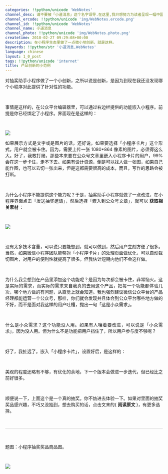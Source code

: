 ```yaml
---
categories: !!python/unicode 'WebNotes'
channel_desc: 请不要被「小道消息」这个名字误导.在这里,我只想努力为读者呈现一幅中国互联网的清明上河图.
channel_ercode: !!python/unicode 'img/WebNotes.ercode.png'
channel_id: !!python/unicode 'WebNotes'
channel_name: 小道消息
channel_photo: !!python/unicode 'img/WebNotes.photo.png'
createtime: 2018-02-27 09:29:08+00:00
description: 在小程序生态里做了一点微小地创新，就是这样。
keywords: !!python/str '小道消息,WebNotes'
language: chinese
layout: 1_0_post
tags: !!python/unicode 'internet'
title: 产品创新的小范例
---
```

<div class="rich_media_content" id="js_content">
<p style="text-align: justify;">
         对抽奖助手小程序做了一个小创新，之所以说是创新，是因为到现在我还没发现哪个小程序对此提供了针对性的功能。
        </p>
<p>
<br/>
</p>
<p style="text-align: justify;">
         事情是这样的，在公众平台编辑器里，可以通过右边栏提供的功能嵌入小程序。前提是你已经绑定了小程序。界面现在是这样的：
        </p>
<p>
<br/>
</p>
<p>
<img class="" data-copyright="0" data-ratio="0.8942731277533039" data-s="300,640" data-src="" data-type="png" data-w="908" src="{{ '/img/ow5rEn8QGlFG4OBQlS1tXQxgEbSEOauXSCEBshu2Aicb1DR92EULLaFKuyXsSm3G4ibs1fJfd057lLxfia8Q7C5JA.png' | prepend: site.img | replace: '//','/' }}" style=""/>
</p>
<p style="text-align: justify;">
         如果展示方式是文字或是图片的话，还好说，如果要选择「小程序卡片」这个形式，用户就会被卡住。因为，需要上传一张 1080*864 像素的图片，必须得这么大。好了，我敢打赌，那些本来要在公众号文章里嵌入小程序卡片的用户，99% 会在这一步卡住，走不下去。如果有设计资源，倒是可以找人做一张图，如果自己能作图，也可以去切一张出来，但是这都需要很高的成本，而且，写作的思路会被打断。
        </p>
<p>
<br/>
</p>
<p style="text-align: justify;">
         为什么小程序不能提供这个能力呢？于是，抽奖助手小程序就做了一点改进，在小程序界面点击「发送抽奖邀请」，然后选择「嵌入到公众号文章」，就可以
         <strong>
          获取相关素材
         </strong>
         ：
        </p>
<p>
<br/>
</p>
<p>
<img class="" data-copyright="0" data-ratio="2.1653333333333333" data-s="300,640" data-src="" data-type="png" data-w="1125" src="{{ '/img/ow5rEn8QGlFG4OBQlS1tXQxgEbSEOauX1Mx0O9nG0Je4bA1Tic9k7pibRZ2ficMn4dR3UoBMQKAm2yFVMGRg9a5dQ.png' | prepend: site.img | replace: '//','/' }}" style=""/>
</p>
<p>
<br/>
</p>
<p style="text-align: justify;">
         没有太多技术含量，可以说只要能想到，就可以做到，然后用户立刻方便了很多。当然，如果微信小程序团队能够对「小程序卡片」的处理页面做优化，可以自动裁切图片，对用户的便利性就提高了很多。但我估计短期内他们不会这样做。
        </p>
<p style="text-align: justify;">
<br/>
</p>
<p style="text-align: justify;">
         为什么我会想到在产品里添加这个功能呢？是因为每次都会被卡住，非常恼火。这是实际的需求，而实际的需求来自我真的去用这个产品，把每一个功能都体验几次，哪个地方做的有问题，从直觉上就会知道。我也强烈建议微信公众平台的产品经理都能运营一个公众号，那样，你们就会发现并且体会到公众平台哪些地方做的不好，而不是面对我这样的用户吐槽，抛出一句「这是小众需求」。
        </p>
<p style="text-align: justify;">
<br/>
</p>
<p style="text-align: justify;">
         什么是小众需求？这个功能没人用。如果有人嚷着要改进，可以说是「小众需求」，因为没人用。但为什么不是功能把用户挡住了，所以用户参与度不够呢？
        </p>
<p>
<br/>
</p>
<p style="text-align: justify;">
         好了，我扯远了。嵌入「小程序卡片」，设置好后，是这样的：
        </p>
<p>
<br/>
</p>
<p>
<mp-miniprogram class="miniprogram_element" data-miniprogram-appid="wx01bb1ef166cd3f4e" data-miniprogram-avatar="http://mmbiz.qpic.cn/mmbiz_png/Vdys2e8jP1nzKBHVv9iabC3VPMv1n1fK5p5Nr2J2JEp4RVhcwNmkIV2n5SMicrUtQDvibpuuZEO6WSUK1aFmH9qBw/0?wx_fmt=png" data-miniprogram-imageurl="http://mmbiz.qpic.cn/mmbiz_jpg/ow5rEn8QGlFG4OBQlS1tXQxgEbSEOauX8B35RAjU9rhrwza8I4bHokgicmDN0sbVGuibzod8aOGXP6E5fSp60YZw/0?wx_fmt=jpeg" data-miniprogram-nickname="抽奖助手" data-miniprogram-path="pages/game?id=0916be4420288afb9bc62f84c8659933" data-miniprogram-title="抽奖助手嵌入卡片展示">
</mp-miniprogram>
</p>
<p style="text-align: justify;">
         美观的程度还略有不够，有优化的余地，下一个版本会做进一步迭代，但已经比之前好很多。
        </p>
<p>
<br/>
</p>
<p>
         顺便说一下，上面这个是一个真的抽奖。你不妨进去体验一下。如果对里面的抽奖奖品感兴趣，不巧又没抽到，想去购买的话，点击文末的{
         <strong>
          阅读原文
         </strong>
         }，有更多选择。
        </p>
<p>
<br/>
</p>
<hr style="margin-top: 1em;margin-bottom: 1em;white-space: normal;max-width: 100%;font-family: Lato, Helvetica, Arial, freesans, clean, sans-serif;border-right-width: 0px;border-bottom-width: 0px;border-left-width: 0px;border-top-style: solid;border-top-color: rgb(234, 234, 234);height: 1px;color: rgb(51, 51, 51);font-size: 15px;box-sizing: border-box !important;word-wrap: break-word !important;"/>
<p style="white-space: normal;">
<br/>
</p>
<p style="white-space: normal;">
         题图：小程序抽奖奖品商品图。
        </p>
<p>
<br/>
</p>
<p>
<img class="" data-copyright="0" data-ratio="1" data-s="300,640" data-src="" data-type="jpeg" data-w="1152" src="{{ '/img/ow5rEn8QGlEVnheFODpvoa8ISCTHLSGXr4LQIaFkmCeFgCbcEBsHnKqGa96MfHgH3Z4qbiaum20dmdwzKJwkSicg.jpeg' | prepend: site.img | replace: '//','/' }}" style=""/>
</p>
<p>
<br/>
</p>
</div>